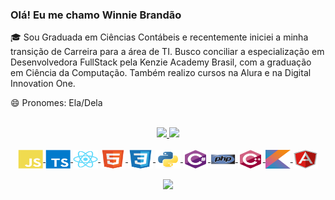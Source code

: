 ### Olá! Eu me chamo Winnie Brandão

<p>🎓 Sou Graduada em Ciências Contábeis e recentemente iniciei a minha transição de Carreira para a área de TI. Busco conciliar a especialização em Desenvolvedora FullStack pela Kenzie Academy Brasil, com a graduação em Ciência da Computação. Também realizo cursos na Alura e na Digital Innovation One.</p>
<p>😄 Pronomes: Ela/Dela</p>

<br>
<div align="center">
  <a href="https://github.com/Winniebran">
  <img height="180em" src="https://github-readme-stats.vercel.app/api?username=Winniebran&show_icons=true&theme=tokyonight&include_all_commits=true&count_private=true"/>
  <img height="180em" src="https://github-readme-stats.vercel.app/api/top-langs/?username=Winniebran&layout=compact&langs_count=7&theme=tokyonight"/>
    <br>
</div>
<div style="display: inline_block" align="center"><br>
  <img align="center" alt="wb-Js" height="30" width="40" src="https://raw.githubusercontent.com/devicons/devicon/master/icons/javascript/javascript-plain.svg">
  <img align="center" alt="wb-Ts" height="30" width="40" src="https://raw.githubusercontent.com/devicons/devicon/master/icons/typescript/typescript-plain.svg">
  <img align="center" alt="wb-React" height="30" width="40" src="https://raw.githubusercontent.com/devicons/devicon/master/icons/react/react-original.svg">
  <img align="center" alt="wb-HTML" height="30" width="40" src="https://raw.githubusercontent.com/devicons/devicon/master/icons/html5/html5-original.svg">
  <img align="center" alt="wb-CSS" height="30" width="40" src="https://raw.githubusercontent.com/devicons/devicon/master/icons/css3/css3-original.svg">
  <img align="center" alt="wb-Python" height="30" width="40" src="https://raw.githubusercontent.com/devicons/devicon/master/icons/python/python-original.svg">
  <img align="center" alt="wb-Csharp" height="30" width="40" src="https://raw.githubusercontent.com/devicons/devicon/master/icons/csharp/csharp-original.svg">
  <img align="center" alt="wb-Php" height="30" width="40" src="https://raw.githubusercontent.com/devicons/devicon/master/icons/php/php-original.svg">
  <img align="center" alt="wb-C++" height="30" width="40" src="https://raw.githubusercontent.com/devicons/devicon/master/icons/cplusplus/cplusplus-original.svg">
  <img align="center" alt="wb-Kotlin" height="30" width="40" src="https://raw.githubusercontent.com/devicons/devicon/master/icons/kotlin/kotlin-original.svg">
  <img align="center" alt="wb-Angularjs" height="30" width="40" src="https://raw.githubusercontent.com/devicons/devicon/master/icons/angularjs/angularjs-original.svg">  
</div>
  <br>
<div align="center">  
<a href="https://www.linkedin.com/in/winnie-brand%C3%A3o-76750b84/" target="_blank"><img src="https://img.shields.io/badge/-LinkedIn-%230077B5?style=for-the-badge&logo=linkedin&logoColor=white" target="_blank"></a> 
</div>
